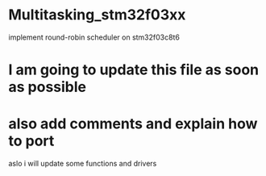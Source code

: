# Multitasking_stm32f03xx
implement round-robin scheduler on stm32f03c8t6

# I am going to update this file as soon as possible
# also add comments and explain how to port 
aslo i will update some functions and drivers

